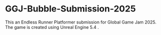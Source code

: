# GGJ-Bubble-Submission-2025
This an Endless Runner Platformer submission for Global Game Jam 2025. The game is created using Unreal Engine 5.4 .
